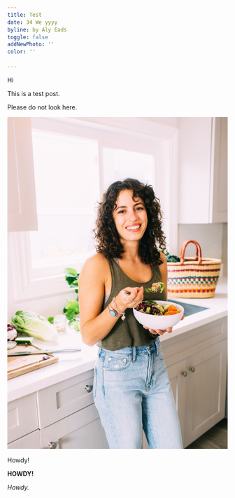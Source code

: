```yaml
---
title: Test
date: 34 We yyyy
byline: by Aly Eads
toggle: false
addNewPhoto: ''
color: ''

---
```

Hi

This is a test post.

Please do not look here.

![](/assets/img/me.jpg)

Howdy!

**HOWDY!**

_Howdy._